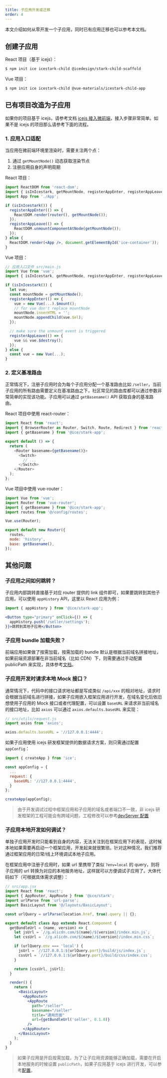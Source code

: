 ```yaml
---
title: 子应用开发或迁移
order: 4
---
```


本文介绍如何从零开发一个子应用，同时已有应用迁移也可以参考本文档。

## 创建子应用

React 项目（基于 icejs）：

```bash
$ npm init ice icestark-child @icedesign/stark-child-scaffold
```

Vue 项目：

```bash
$ npm init ice icestark-child @vue-materials/icestark-child-app
```

## 已有项目改造为子应用

如果你的项目基于 icejs，请参考文档 [icejs 接入微前端](/docs/guide/advance/icestark.md)，接入步骤非常简单。如果不是 icejs 的项目那么请参考下面的流程。

### 1. 应用入口适配

当应用在微前端环境里渲染时，需要关注两个点：

1. 通过 `getMountNode()` 动态获取渲染节点
2. 注册应用自身的声明周期

React 项目：

```jsx
import ReactDOM from 'react-dom';
import { isInIcestark, getMountNode, registerAppEnter, registerAppLeave } from '@ice/stark-app';
import App from './App';

if (isInIcestark()) {
  registerAppEnter(() => {
    ReactDOM.render(router(), getMountNode());
  });
  registerAppLeave(() => {
    ReactDOM.unmountComponentAtNode(getMountNode());
  });
} else {
  ReactDOM.render(<App />, document.getElementById('ice-container'));
}
```

Vue 项目：

```js
// 应用入口文件 src/main.js
import Vue from 'vue';
import { isInIcestark, getMountNode, registerAppEnter, registerAppLeave } from '@ice/stark-app';

if (isInIcestark()) {
  let vue;
  const mountNode = getMountNode();
  registerAppEnter(() => {
    vue = new Vue(...).$mount();
    // for vue don't replace mountNode
    mountNode.innerHTML = '';
    mountNode.appendChild(vue.$el);
  });

  // make sure the unmount event is triggered
  registerAppLeave(() => {
    vue && vue.$destroy();
  });
} else {
  const vue = new Vue(...);
}
```

### 2. 定义基准路由

正常情况下，注册子应用时会为每个子应用分配一个基准路由比如 `/seller`，当前子应用的所有路由需要定义在基准路由之下，社区常见的路由库都可以通过参数非常简单的实现该功能。子应用可以通过 `getBasename()` API 获取自身的基准路由。

React 项目中使用 react-router：

```js
import React from 'react';
import { BrowserRouter as Router, Switch, Route, Redirect } from 'react-router-dom';
import { getBasename } from '@ice/stark-app';

export default () => {
  return (
    <Router basename={getBasename()}>
      <Switch>
        // ...
      </Switch>
    </Router>
  );
};
```

Vue 项目中使用 vue-router：

```js
import Vue from 'vue';
import Router from 'vue-router';
import { getBasename } from '@ice/stark-app';
import routes from '@/config/routes';

Vue.use(Router);

export default new Router({
  routes,
  mode: 'history',
  base: getBasename(),
});
```

## 其他问题

### 子应用之间如何跳转？

子应用内部跳转直接基于对应 router 提供的 link 组件即可，如果要跳转到其他子应用，可以使用 `appHistory` API，这里以 React 应用为例：

```jsx
import { appHistory } from '@ice/stark-app';

<Button type="primary" onClick={() => {
  appHistory.push('/seller/settings');
}}>跳转到其他子应用</Button>
```

### 子应用 bundle 加载失败？

前端应用如果做了按需加载，按需加载的 bundle 默认是根据当前域名拼接地址，如果前端资源部署在非当前域名（比如 CDN）下，则需要通过手动配置 publicPath 来实现，具体参考[文档](/docs/guide/basic/build#publicPath)。

### 子应用开发时请求本地 Mock 接口？

通常情况下，代码中的接口请求地址都是写成类似 `/api/xxx` 的相对地址，请求时会根据当前域名进行拼接，如果子应用嵌入框架应用进行开发，在域名变化后依旧想使用子应用的 Mock 接口或者代理配置，可以设置 `baseURL` 来请求非当前域名的接口地址，比如 `axios` 可以通过 `axios.defaults.baseURL` 来实现：

```js
// src/utils/request.js
import axios from 'axios';

axios.defaults.baseURL = '//127.0.0.1:4444';
```

如果子应用使用 icejs 研发框架提供的数据请求方案，则只需通过配置 `appConfig`：

```js
import { createApp } from 'ice';

const appConfig = {
  ...
  request: {
    baseURL: '//127.0.0.1:4444',
  }
};

createApp(appConfig);
```

> 由于开发调试过程中框架应用和子应用的域名或者端口不一致，非 icejs 研发框架的工程可能会有跨域问题，工程修改可以参考[devServer 配置](https://github.com/ice-lab/icejs/blob/bf2b0a6d7834f0d3897f0216be8195fff9eadbed/packages/plugin-react-app/src/config/default.config.js#L21)

### 子应用本地开发如何调试？

单独子应用开发时只能看到自身的内容，无法关注到在框架应用下的表现，这时候本地如果需要再启动一个框架应用，开发起来就很繁琐。针对这种情况，我们推荐通过框架应用的日常/线上环境调试本地子应用。

在框架应用中注册子应用时，如果 url 里携带了类似 `?env=local` 的 query，则将子应用的 url 转换为对应的本地服务地址，这样就可以方便调试子应用了。大体代码如下（可根据具体需求调整）：

```jsx
// src/app.jsx
import React from 'react';
import { AppRouter, AppRoute } from '@ice/stark';
import urlParse from 'url-parse';
import BasicLayout from '@/layouts/BasicLayout';

const urlQuery = urlParse(location.href, true).query || {};

export default class App extends React.Component {
  getBundleUrl = (name, version) => {
    let jsUrl = `//g.alicdn.com/${name}/${version}/index.min.js`;
    let cssUrl = `//g.alicdn.com/${name}/${version}/index.min.css`;

    if (urlQuery.env === 'local') {
      jsUrl = `//127.0.0.1:${urlQuery.port}/build/js/index.js`;
      cssUrl = `//127.0.0.1:${urlQuery.port}/build/css/index.css`;
    }

    return [cssUrl, jsUrl];
  }

  render() {
    return (
      <BasicLayout>
        <AppRouter>
          <AppRoute
            path="/seller"
            basename="/seller"
            title="通用页面"
            url={getBundleUrl('seller', 0.1.0)}
          />
        </AppRouter>
      </BasicLayout>
    );
  }
}
```

> 如果子应用是开启按需加载，为了让子应用资源能够正确加载，需要在开启本地服务的时候设置 `publicPath`，如果子应用基于 icejs 进行开发，可以参考[配置](/docs/guide/basic/build#devPublicPath)。